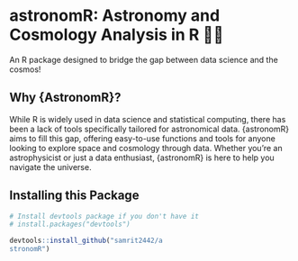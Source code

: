 # astronomR: Astronomy and Cosmology Analysis in R 🌌✨


An R package designed to bridge the gap between data science and the cosmos!

## Why {AstronomR}? 

While R is widely used in data science and statistical computing, there has been a lack of tools specifically tailored for astronomical data. {astronomR} aims to fill this gap, offering easy-to-use functions and tools for anyone looking to explore space and cosmology through data. Whether you’re an astrophysicist or just a data enthusiast, {astronomR} is here to help you navigate the universe.

## Installing this Package

```r
# Install devtools package if you don't have it
# install.packages("devtools")

devtools::install_github("samrit2442/a
stronomR")

```
